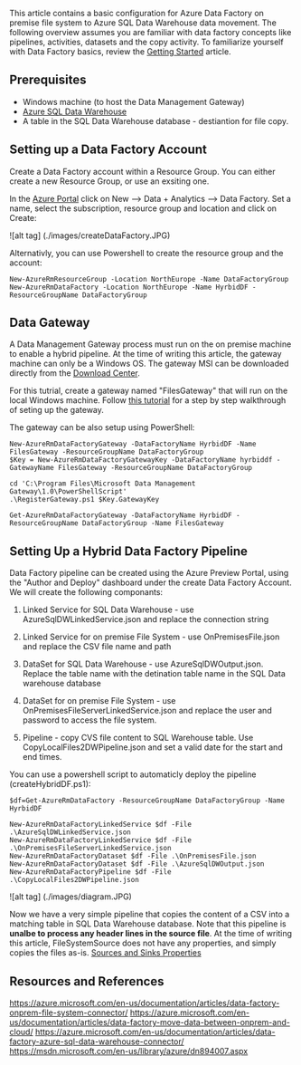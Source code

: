 
This article contains a basic configuration for Azure Data Factory on premise file system to Azure SQL Data Warehouse data movement. 
The following overview assumes you are familiar with data factory concepts like pipelines, activities, datasets and the copy activity. To familiarize yourself with Data Factory basics, review the [Getting Started](https://azure.microsoft.com/en-us/documentation/articles/data-factory-introduction/) article.

## Prerequisites
* Windows machine (to host the Data Management Gateway)
* [Azure SQL Data Warehouse](https://azure.microsoft.com/en-us/documentation/articles/sql-data-warehouse-get-started-provision/)
* A table in the SQL Data Warehouse database - destiantion for file copy.

## Setting up a Data Factory Account

Create a Data Factory account within a Resource Group. You can either create a new Resource Group, or use an exsiting one.

In the [Azure Portal](portal.azure.com) click on New --> Data + Analytics --> Data Factory. Set a name, select the subscription, resource group and location and click on Create:

![alt tag] (./images/createDataFactory.JPG)

Alternativly, you can use Powershell to create the resource group and the account:
```
New-AzureRmResourceGroup -Location NorthEurope -Name DataFactoryGroup
New-AzureRmDataFactory -Location NorthEurope -Name HyrbidDF -ResourceGroupName DataFactoryGroup
```

## Data Gateway
A Data Management Gateway process must run on the on premise machine to enable a hybrid pipeline. At the time of writing this article, the gateway machine can only be a Windows OS.
The gateway MSI can be downloaded directly from the [Download Center](https://www.microsoft.com/en-us/download/details.aspx?id=39717). 

For this tutrial, create a gateway named "FilesGateway" that will run on the local Windows machine. Follow [this tutorial](https://azure.microsoft.com/en-us/documentation/articles/data-factory-move-data-between-onprem-and-cloud/#using-the-data-gateway-step-by-step-walkthrough) for a step by step walkthrough of seting up the gateway.

The gateway can be also setup using PowerShell:
```
New-AzureRmDataFactoryGateway -DataFactoryName HyrbidDF -Name FilesGateway -ResourceGroupName DataFactoryGroup
$Key = New-AzureRmDataFactoryGatewayKey -DataFactoryName hyrbiddf -GatewayName FilesGateway -ResourceGroupName DataFactoryGroup

cd 'C:\Program Files\Microsoft Data Management Gateway\1.0\PowerShellScript'
.\RegisterGateway.ps1 $Key.GatewayKey

Get-AzureRmDataFactoryGateway -DataFactoryName HyrbidDF -ResourceGroupName DataFactoryGroup -Name FilesGateway

```

## Setting Up a Hybrid Data Factory Pipeline
Data Factory pipeline can be created using the Azure Preview Portal, using the "Author and Deploy" dashboard under the create Data Factory Account. We will create the following componants:

1. Linked Service for SQL Data Warehouse - use AzureSqlDWLinkedService.json and replace the connection string 

2. Linked Service for on premise File System - use OnPremisesFile.json and replace the CSV file name and path

3. DataSet for SQL Data Warehouse - use AzureSqlDWOutput.json. Replace the table name with the detination table name in the SQL Data warehouse database

4. DataSet for on premise File System - use OnPremisesFileServerLinkedService.json and replace the user and password to access the file system.

5. Pipeline - copy CVS file content to SQL Warehouse table. Use CopyLocalFiles2DWPipeline.json and set a valid date for the start and end times.

You can use a powershell script to automaticly deploy the pipeline (createHybridDF.ps1):
```
$df=Get-AzureRmDataFactory -ResourceGroupName DataFactoryGroup -Name HyrbidDF 

New-AzureRmDataFactoryLinkedService $df -File .\AzureSqlDWLinkedService.json
New-AzureRmDataFactoryLinkedService $df -File .\OnPremisesFileServerLinkedService.json
New-AzureRmDataFactoryDataset $df -File .\OnPremisesFile.json
New-AzureRmDataFactoryDataset $df -File .\AzureSqlDWOutput.json
New-AzureRmDataFactoryPipeline $df -File .\CopyLocalFiles2DWPipeline.json
```

![alt tag] (./images/diagram.JPG)

Now we have a very simple pipeline that copies the content of a CSV into a matching table in SQL Data Warehouse database.
Note that this pipeline is **unalbe to process any header lines in the source file**. At the time of writing this article, FileSystemSource does not have any properties, and simply copies the files as-is. [Sources and Sinks Properties](https://msdn.microsoft.com/en-us/library/azure/dn894007.aspx)

## Resources and References

https://azure.microsoft.com/en-us/documentation/articles/data-factory-onprem-file-system-connector/
https://azure.microsoft.com/en-us/documentation/articles/data-factory-move-data-between-onprem-and-cloud/
https://azure.microsoft.com/en-us/documentation/articles/data-factory-azure-sql-data-warehouse-connector/
https://msdn.microsoft.com/en-us/library/azure/dn894007.aspx
